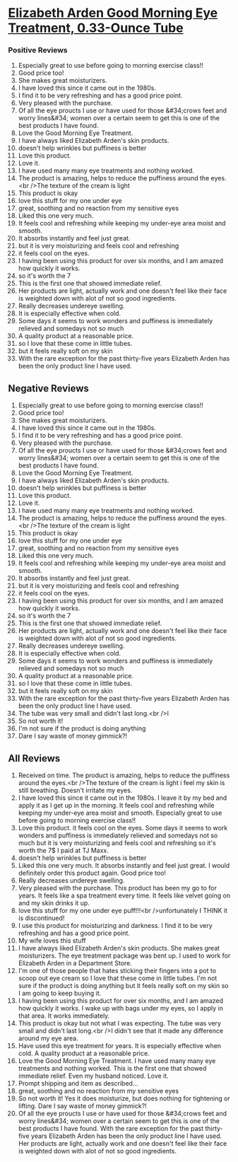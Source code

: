 # [Elizabeth Arden Good Morning Eye Treatment, 0.33-Ounce Tube](https://products.checkmycream.com/products/Elizabeth-Arden-Good-Morning-Eye-Treatment-0.33-Ounce-Tube.html)

### Positive Reviews

<ol>
      <li>Especially great to use before going to morning exercise class!!</li>
      <li>Good price too!</li>
      <li>She makes great moisturizers.  </li>
      <li>I have loved this since it came out in the 1980s.  </li>
      <li>I find it to be very refreshing and has a good price point.</li>
      <li>Very pleased with the purchase.  </li>
      <li>Of all the eye proucts I use or have used for those &amp;#34;crows feet and worry lines&amp;#34; women over a certain seem to get this is one of the best products I have found.</li>
      <li>Love the Good Morning Eye Treatment.  </li>
      <li>I have always liked Elizabeth Arden&#x27;s skin products.  </li>
      <li>doesn&#x27;t help wrinkles but puffiness is better</li>
      <li>Love this product.</li>
      <li>Love it.</li>
      <li>I have used many many eye treatments and nothing worked.  </li>
      <li>The product is amazing, helps to reduce the puffiness around the eyes.&lt;br /&gt;The texture of the cream is light</li>
      <li>This product is okay</li>
      <li>love this stuff for my one under eye</li>
      <li>great, soothing and no reaction from my sensitive eyes</li>
      <li>Liked this one very much.  </li>
      <li>It feels cool and refreshing while keeping my under-eye area moist and smooth.  </li>
      <li>It absorbs instantly and feel just great.  </li>
      <li>but it is very moisturizing and feels cool and refreshing</li>
      <li>it feels cool on the eyes.</li>
      <li>I having been using this product for over six months, and I am amazed how quickly it works.</li>
      <li>so it&#x27;s worth the 7</li>
      <li>This is the first one that showed immediate relief.  </li>
      <li>Her products are light, actually work and one doesn&#x27;t feel like their face is weighted down with alot of not so good ingredients.</li>
      <li>Really decreases undereye swelling.</li>
      <li>It is especially effective when cold.</li>
      <li>Some days it seems to work wonders and puffiness is immediately relieved and somedays not so much</li>
      <li>A quality product at a reasonable price.</li>
      <li>so I love that these come in little tubes.</li>
      <li>but it feels really soft on my skin</li>
      <li>With the rare exception for the past thirty-five years Elizabeth Arden has been the only product line I have used.</li>
</ol>


<h2>Negative Reviews</h2>
<ol>
<li> Especially great to use before going to morning exercise class!!</li>
<li> Good price too!</li>
<li> She makes great moisturizers.  </li>
<li> I have loved this since it came out in the 1980s.  </li>
<li> I find it to be very refreshing and has a good price point.</li>
<li> Very pleased with the purchase.  </li>
<li> Of all the eye proucts I use or have used for those &amp;#34;crows feet and worry lines&amp;#34; women over a certain seem to get this is one of the best products I have found.</li>
<li> Love the Good Morning Eye Treatment.  </li>
<li> I have always liked Elizabeth Arden&#x27;s skin products.  </li>
<li> doesn&#x27;t help wrinkles but puffiness is better</li>
<li> Love this product.</li>
<li> Love it.</li>
<li> I have used many many eye treatments and nothing worked.  </li>
<li> The product is amazing, helps to reduce the puffiness around the eyes.&lt;br /&gt;The texture of the cream is light</li>
<li> This product is okay</li>
<li> love this stuff for my one under eye</li>
<li> great, soothing and no reaction from my sensitive eyes</li>
<li> Liked this one very much.  </li>
<li> It feels cool and refreshing while keeping my under-eye area moist and smooth.  </li>
<li> It absorbs instantly and feel just great.  </li>
<li> but it is very moisturizing and feels cool and refreshing</li>
<li> it feels cool on the eyes.</li>
<li> I having been using this product for over six months, and I am amazed how quickly it works.</li>
<li> so it&#x27;s worth the 7</li>
<li> This is the first one that showed immediate relief.  </li>
<li> Her products are light, actually work and one doesn&#x27;t feel like their face is weighted down with alot of not so good ingredients.</li>
<li> Really decreases undereye swelling.</li>
<li> It is especially effective when cold.</li>
<li> Some days it seems to work wonders and puffiness is immediately relieved and somedays not so much</li>
<li> A quality product at a reasonable price.</li>
<li> so I love that these come in little tubes.</li>
<li> but it feels really soft on my skin</li>
<li> With the rare exception for the past thirty-five years Elizabeth Arden has been the only product line I have used.</li>
<li> The tube was very small and didn&#x27;t last long.&lt;br /&gt;I</li>
<li> So not worth it!</li>
<li> I&#x27;m not sure if the product is doing anything</li>
<li> Dare I say waste of money gimmick?!</li>
</ol>

<h2>All Reviews</h2>

<ol>
    <li> Received on time. The product is amazing, helps to reduce the puffiness around the eyes.&lt;br /&gt;The texture of the cream is light i feel my skin is still breathing. Doesn&#x27;t irritate my eyes.</li>
    <li> I have loved this since it came out in the 1980s.  I leave it by my bed and apply it as I get up in the morning.  It feels cool and refreshing while keeping my under-eye area moist and smooth.  Especially great to use before going to morning exercise class!!</li>
    <li> Love this product. it feels cool on the eyes. Some days it seems to work wonders and puffiness is immediately relieved and somedays not so much but it is very moisturizing and feels cool and refreshing so it&#x27;s worth the 7$ I paid at TJ Maxx.</li>
    <li> doesn&#x27;t help wrinkles but puffiness is better</li>
    <li> Liked this one very much.  It absorbs instantly and feel just great.  I would definitely order this product again.  Good price too!</li>
    <li> Really decreases undereye swelling.</li>
    <li> Very pleased with the purchase.  This product has been my go to for years.  It feels like a spa treatment every time.  It feels like velvet going on and my skin drinks it up.</li>
    <li> love this stuff for my one under eye puff!!!&lt;br /&gt;unfortunately I THINK it is discontinued!</li>
    <li> I use this product for moisturizing and darkness. I find it to be very refreshing and has a good price point.</li>
    <li> My wife loves this stuff</li>
    <li> I have always liked Elizabeth Arden&#x27;s skin products.  She makes great moisturizers.  The eye treatment package was bent up.  I used to work for Elizabeth Arden in a Department Store.</li>
    <li> I&#x27;m one of those people that hates sticking their fingers into a pot to scoop out eye cream so I love that these come in little tubes. I&#x27;m not sure if the product is doing anything but it feels really soft on my skin so I am going to keep buying it.</li>
    <li> I having been using this product for over six months, and I am amazed how quickly it works. I wake up with bags under my eyes, so I apply in that area. It works immediately.</li>
    <li> This product is okay but not what I was expecting.  The tube was very small and didn&#x27;t last long.&lt;br /&gt;I didn&#x27;t see that it made any difference around my eye area.</li>
    <li> Have used this eye treatment for years. It is especially effective when cold. A quality product at a reasonable price.</li>
    <li> Love the Good Morning Eye Treatment.  I have used many many eye treatments and nothing worked.  This is the first one that showed immediate relief.  Even my husband noticed.  Love it.</li>
    <li> Prompt shipping and item as described...</li>
    <li> great, soothing and no reaction from my sensitive eyes</li>
    <li> So not worth it! Yes it does moisturize, but does nothing for tightening or lifting. Dare I say waste of money gimmick?!</li>
    <li> Of all the eye proucts I use or have used for those &amp;#34;crows feet and worry lines&amp;#34; women over a certain seem to get this is one of the best products I have found. With the rare exception for the past thirty-five years Elizabeth Arden has been the only product line I have used. Her products are light, actually work and one doesn&#x27;t feel like their face is weighted down with alot of not so good ingredients.</li>
</ol>




